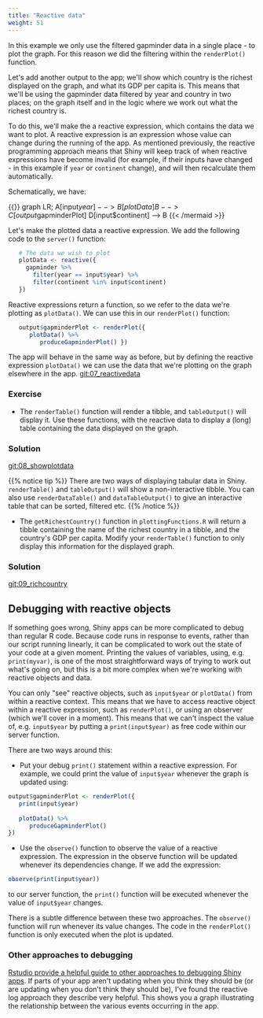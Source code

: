 ```yaml
---
title: "Reactive data"
weight: 51
---
```



In this example we only use the filtered gapminder data in a single place - to plot the graph.   For this reason we did the filtering within the `renderPlot()` function.   

Let's add another output to the app; we'll show which country is the richest displayed on the graph, and what its GDP per capita is. This means that we'll be using the gapminder data filtered by year and country in two places; on the graph itself and in the logic where we work out what the richest country is.   

To do this, we'll make the a reactive expression, which contains the data we want to plot.  A reactive expression is an expression whose value can change during the running of the app.   As mentioned previously, the reactive programming approach means that Shiny will keep track of when reactive expressions have become invalid (for example, if their inputs have changed - in this example if `year` or `continent` change), and will then recalculate them automatically.  

Schematically, we have:

{{<mermaid align="left" >}}
graph LR;
   A[input$year] --> B[plotData]
   B --> C[output$gapminderPlot]
   D[input$continent] --> B
{{< /mermaid >}}

Let's make the plotted data a reactive expression. We add the following code to the `server()` function:


```r
   # The data we wish to plot
   plotData <- reactive({
     gapminder %>% 
       filter(year == input$year) %>% 
       filter(continent %in% input$continent)
   })
```

Reactive expressions return a function, so we refer to the data we're plotting as `plotData()`.  We can use this in our `renderPlot()` function:


```r
   output$gapminderPlot <- renderPlot({
      plotData() %>% 
         produceGapminderPlot() })
```

The app will behave in the same way as before, but by defining the reactive expression `plotData()` we can use the data that we're plotting on the graph elsewhere in the app. [git:07_reactivedata](https://github.com/UoMResearchIT/r-shiny-course-materials/commit/4ee4c74ebc63242c13fa772992a0de067f1a1622)

###  Exercise

- The `renderTable()` function will render a tibble, and `tableOutput()` will display it.   Use these functions, with the reactive data to display a (long) table containing the data displayed on the graph.

### Solution

[git:08_showplotdata](https://github.com/UoMResearchIT/r-shiny-course-materials/commit/b373f1f596296184f7bc2f98b28bf87e3de52522)


{{% notice tip %}}
There are two ways of displaying tabular data in Shiny.  `renderTable()` and `tableOutput()` will show a non-interactive tibble.  You can also use `renderDataTable()` and `dataTableOutput()` to give an interactive table that can be sorted, filtered etc.
{{% /notice %}}


- The `getRichestCountry()` function in `plottingFunctions.R` will return a tibble containing the name of the richest country in a tibble, and the country's GDP per capita. Modify your `renderTable()` function to only display this information for the displayed graph.

### Solution

[git:09_richcountry](https://github.com/UoMResearchIT/r-shiny-course-materials/commit/c48240c18327612d9228e7f8255f53cb131b6d1a)


## Debugging with reactive objects

If something goes wrong, Shiny apps can be more complicated to debug than regular R code.  Because code runs in response to events, rather than our script running linearly, it can be complicated to work out the state of your code at a given moment. Printing the values of variables, using, e.g. `print(myvar)`,  is one of the most straightforward ways of trying to work out what's going on, but this is a bit more complex when we're working with reactive objects and data.

You can only "see" reactive objects, such as `input$year` or `plotData()` from within a reactive context.  This means that we have to access reactive object within a reactive expression, such as `renderPlot()`, or using an observer (which we'll cover in a moment).  This means that we can't inspect the value of, e.g. `input$year` by putting a `print(input$year)` as free code within our server function.

There are two ways around this:

* Put your debug `print()` statement within a reactive expression.  For example, we could print the value of `input$year` whenever the graph is updated using:


```r
output$gapminderPlot <- renderPlot({
   print(input$year)
   
   plotData() %>% 
      produceGapminderPlot()
})
```

* Use the `observe()` function to observe the value of a reactive expression.  The expression in the observe function will be updated whenever its dependencies change.  If we add the expression:


```r
observe(print(input$year))
```

to our server function, the `print()` function will be executed whenever the value of `input$year` changes.  

There is a subtle difference between these two approaches.  The `observe()` function will run whenever its value changes.  The code in the `renderPlot()` function is only executed when the plot is updated.

### Other approaches to debugging

[Rstudio provide a helpful guide to other approaches to debugging Shiny apps](https://shiny.rstudio.com/articles/debugging.html).  If parts of your app aren't updating when you think they should be (or are updating when you don't think they should be), I've found the reactive log approach they describe very helpful.  This shows you a graph illustrating the relationship between the various events occurring in the app.  











